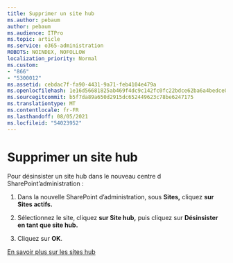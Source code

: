 ```yaml
---
title: Supprimer un site hub
ms.author: pebaum
author: pebaum
ms.audience: ITPro
ms.topic: article
ms.service: o365-administration
ROBOTS: NOINDEX, NOFOLLOW
localization_priority: Normal
ms.custom:
- "866"
- "5300012"
ms.assetid: cebdac7f-fa90-4431-9a71-feb4104e479a
ms.openlocfilehash: 1e16d56681825ab469f4dc9c142fc0fc22bdce62ba6a4bedce0ad8f488acf71f
ms.sourcegitcommit: b5f7da89a650d2915dc652449623c78be6247175
ms.translationtype: MT
ms.contentlocale: fr-FR
ms.lasthandoff: 08/05/2021
ms.locfileid: "54023952"
---
```

# <a name="remove-a-hub-site"></a>Supprimer un site hub

Pour désinsister un site hub dans le nouveau centre d SharePoint’administration :
  
1. Dans la nouvelle SharePoint d’administration, sous **Sites,** cliquez **sur Sites actifs.**

2. Sélectionnez le site, cliquez **sur Site hub,** puis cliquez sur **Désinsister en tant que site hub.**

3. Cliquez sur **OK**.

[En savoir plus sur les sites hub](https://support.office.com/article/what-is-a-sharepoint-hub-site-fe26ae84-14b7-45b6-a6d1-948b3966427f)
  